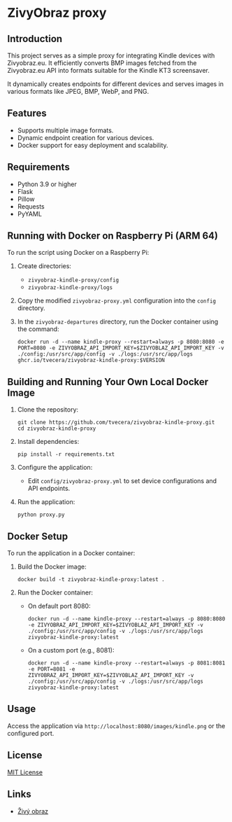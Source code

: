 # ZivyObraz proxy

## Introduction

This project serves as a simple proxy for integrating Kindle devices with Zivyobraz.eu. It efficiently converts BMP
images fetched from the Zivyobraz.eu API into formats suitable for the Kindle KT3 screensaver.

It dynamically creates endpoints for different devices and serves images in various formats like JPEG, BMP, WebP,
and PNG.

## Features

- Supports multiple image formats.
- Dynamic endpoint creation for various devices.
- Docker support for easy deployment and scalability.

## Requirements

- Python 3.9 or higher
- Flask
- Pillow
- Requests
- PyYAML

## Running with Docker on Raspberry Pi (ARM 64)

To run the script using Docker on a Raspberry Pi:

1. Create directories:
    - `zivyobraz-kindle-proxy/config`
    - `zivyobraz-kindle-proxy/logs`
2. Copy the modified `zivyobraz-proxy.yml` configuration into the `config` directory.
3. In the `zivyobraz-departures` directory, run the Docker container using the command:

   ```
   docker run -d --name kindle-proxy --restart=always -p 8080:8080 -e PORT=8080 -e ZIVYOBRAZ_API_IMPORT_KEY=$ZIVYOBLAZ_API_IMPORT_KEY -v ./config:/usr/src/app/config -v ./logs:/usr/src/app/logs ghcr.io/tvecera/zivyobraz-kindle-proxy:$VERSION
   ```

## Building and Running Your Own Local Docker Image

1. Clone the repository:
   ```
   git clone https://github.com/tvecera/zivyobraz-kindle-proxy.git
   cd zivyobraz-kindle-proxy
   ```

2. Install dependencies:
   ```
   pip install -r requirements.txt
   ```

3. Configure the application:
    - Edit `config/zivyobraz-proxy.yml` to set device configurations and API endpoints.

4. Run the application:
   ```
   python proxy.py
   ```

## Docker Setup

To run the application in a Docker container:

1. Build the Docker image:
   ```
   docker build -t zivyobraz-kindle-proxy:latest .
   ```

2. Run the Docker container:
    - On default port 8080:
      ```
      docker run -d --name kindle-proxy --restart=always -p 8080:8080 -e ZIVYOBRAZ_API_IMPORT_KEY=$ZIVYOBLAZ_API_IMPORT_KEY -v ./config:/usr/src/app/config -v ./logs:/usr/src/app/logs zivyobraz-kindle-proxy:latest
      ```
    - On a custom port (e.g., 8081):
      ```
      docker run -d --name kindle-proxy --restart=always -p 8081:8081 -e PORT=8081 -e ZIVYOBRAZ_API_IMPORT_KEY=$ZIVYOBLAZ_API_IMPORT_KEY -v ./config:/usr/src/app/config -v ./logs:/usr/src/app/logs zivyobraz-kindle-proxy:latest
      ```

## Usage

Access the application via `http://localhost:8080/images/kindle.png` or the configured port.

## License

[MIT License](LICENSE)

## Links

- [Živý obraz](https://zivyobraz.eu/)